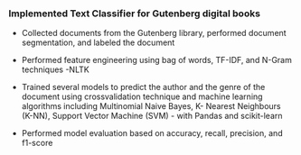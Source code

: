 ### Implemented Text Classifier for Gutenberg digital books

* Collected documents from the Gutenberg library, performed document segmentation, and
labeled the document

* Performed feature engineering using bag of words, TF-IDF, and N-Gram techniques -NLTK

* Trained several models to predict the author and the genre of the document using crossvalidation technique and machine learning algorithms including Multinomial Naive Bayes,
K- Nearest Neighbours (K-NN), Support Vector Machine (SVM) - with Pandas and scikit-learn

* Performed model evaluation based on accuracy, recall, precision, and f1-score
